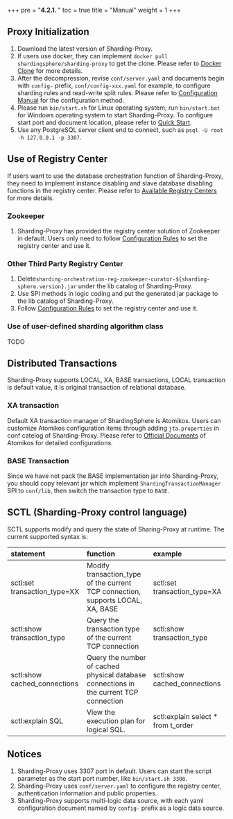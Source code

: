 +++
pre = "<b>4.2.1. </b>"
toc = true
title = "Manual"
weight = 1
+++

## Proxy Initialization

1. Download the latest version of Sharding-Proxy.
2. If users use docker, they can implement `docker pull shardingsphere/sharding-proxy` to get the clone. Please refer to [Docker Clone](/en/manual/sharding-proxy/docker/) for more details.
3. After the decompression, revise `conf/server.yaml` and documents begin with `config-` prefix, `conf/config-xxx.yaml` for example, to configure sharding rules and read-write split rules. Please refer to [Configuration Manual](/en/manual/sharding-proxy/configuration/) for the configuration method.
4. Please run `bin/start.sh` for Linux operating system; run `bin/start.bat` for Windows operating system to start Sharding-Proxy. To configure start port and document location, please refer to [Quick Start](/en/quick-start/sharding-proxy-quick-start/).
5. Use any PostgreSQL server client end to connect, such as `psql -U root -h 127.0.0.1 -p 3307`.

## Use of Registry Center

If users want to use the database orchestration function of Sharding-Proxy, they need to implement instance disabling and slave database disabling functions in the registry center. Please refer to [Available Registry Centers](/en/features/orchestration/supported-registry-repo/) for more details.

### Zookeeper

1. Sharding-Proxy has provided the registry center solution of Zookeeper in default. Users only need to follow [Configuration Rules](/en/manual/sharding-proxy/configuration/) to set the registry center and use it.

### Other Third Party Registry Center

1. Delete`sharding-orchestration-reg-zookeeper-curator-${sharding-sphere.version}.jar` under the lib catalog of Sharding-Proxy.
2. Use SPI methods in logic coding and put the generated jar package to the lib catalog of Sharding-Proxy.
3. Follow [Configuration Rules](/en/manual/sharding-proxy/configuration/) to set the registry center and use it.

### Use of user-defined sharding algorithm class

TODO

## Distributed Transactions
Sharding-Proxy supports LOCAL, XA, BASE transactions, LOCAL transaction is default value, it is original transaction of relational database.

### XA transaction

Default XA transaction manager of ShardingSphere is Atomikos. Users can customize Atomikos configuration items through adding `jta.properties` in conf catelog of Sharding-Proxy. Please refer to [Official Documents](https://www.atomikos.com/Documentation/JtaProperties) of Atomikos for detailed configurations.

### BASE Transaction

Since we have not pack the BASE implementation jar into Sharding-Proxy, you should copy relevant jar which implement `ShardingTransactionManager` SPI to `conf/lib`, then switch the transaction type
 to `BASE`.
 
## SCTL (Sharding-Proxy control language)

SCTL supports modify and query the state of Sharing-Proxy at runtime. The current supported syntax is:

| statement                         | function                                                                                  | example                            |
|:----------------------------------|:------------------------------------------------------------------------------------------|:-----------------------------------|
|sctl:set transaction_type=XX       | Modify transaction_type of the current TCP connection, supports LOCAL, XA, BASE           | sctl:set transaction_type=XA       |
|sctl:show transaction_type         | Query the transaction type of the current TCP connection                                  | sctl:show transaction_type         |
|sctl:show cached_connections       | Query the number of cached physical database connections in the current TCP connection    | sctl:show cached_connections       |
|sctl:explain SQL                   | View the execution plan for logical SQL.                                                  |sctl:explain select * from t_order  |

## Notices

1. Sharding-Proxy uses 3307 port in default. Users can start the script parameter as the start port number, like `bin/start.sh 3308`.
2. Sharding-Proxy uses `conf/server.yaml` to configure the registry center, authentication information and public properties.
3. Sharding-Proxy supports multi-logic data source, with each yaml configuration document named by `config-` prefix as a logic data source.